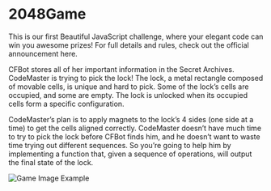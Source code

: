 # 2048Game

This is our first Beautiful JavaScript challenge, where your elegant code can win you awesome prizes! For full details and rules, check out the official announcement here.

CFBot stores all of her important information in the Secret Archives. CodeMaster is trying to pick the lock! The lock, a metal rectangle composed of movable cells, is unique and hard to pick. Some of the lock’s cells are occupied, and some are empty. The lock is unlocked when its occupied cells form a specific configuration.

CodeMaster’s plan is to apply magnets to the lock’s 4 sides (one side at a time) to get the cells aligned correctly. CodeMaster doesn’t have much time to try to pick the lock before CFBot finds him, and he doesn’t want to waste time trying out different sequences. So you’re going to help him by implementing a function that, given a sequence of operations, will output the final state of the lock.

![Game Image Example](https://codefightsuserpics.s3.amazonaws.com/tasks/secretArchivesLock/img/example.png?_tm=1499237250298)
